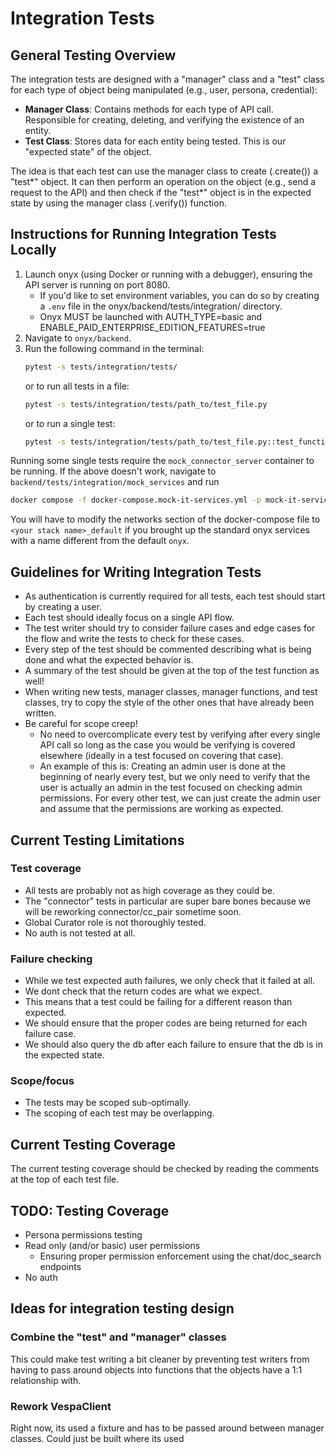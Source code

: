 # Integration Tests

## General Testing Overview

The integration tests are designed with a "manager" class and a "test" class for each type of object being manipulated (e.g., user, persona, credential):

- **Manager Class**: Contains methods for each type of API call. Responsible for creating, deleting, and verifying the existence of an entity.
- **Test Class**: Stores data for each entity being tested. This is our "expected state" of the object.

The idea is that each test can use the manager class to create (.create()) a "test*" object. It can then perform an operation on the object (e.g., send a request to the API) and then check if the "test*" object is in the expected state by using the manager class (.verify()) function.

## Instructions for Running Integration Tests Locally

1. Launch onyx (using Docker or running with a debugger), ensuring the API server is running on port 8080.
   - If you'd like to set environment variables, you can do so by creating a `.env` file in the onyx/backend/tests/integration/ directory.
   - Onyx MUST be launched with AUTH_TYPE=basic and ENABLE_PAID_ENTERPRISE_EDITION_FEATURES=true
2. Navigate to `onyx/backend`.
3. Run the following command in the terminal:
   ```sh
   pytest -s tests/integration/tests/
   ```
   or to run all tests in a file:
   ```sh
   pytest -s tests/integration/tests/path_to/test_file.py
   ```
   or to run a single test:
   ```sh
   pytest -s tests/integration/tests/path_to/test_file.py::test_function_name
   ```

Running some single tests require the `mock_connector_server` container to be running. If the above doesn't work, 
navigate to `backend/tests/integration/mock_services` and run
```sh
docker compose -f docker-compose.mock-it-services.yml -p mock-it-services-stack up -d
```
You will have to modify the networks section of the docker-compose file to `<your stack name>_default` if you brought up the standard
onyx services with a name different from the default `onyx`.

## Guidelines for Writing Integration Tests

- As authentication is currently required for all tests, each test should start by creating a user.
- Each test should ideally focus on a single API flow.
- The test writer should try to consider failure cases and edge cases for the flow and write the tests to check for these cases.
- Every step of the test should be commented describing what is being done and what the expected behavior is.
- A summary of the test should be given at the top of the test function as well!
- When writing new tests, manager classes, manager functions, and test classes, try to copy the style of the other ones that have already been written.
- Be careful for scope creep!
  - No need to overcomplicate every test by verifying after every single API call so long as the case you would be verifying is covered elsewhere (ideally in a test focused on covering that case).
  - An example of this is: Creating an admin user is done at the beginning of nearly every test, but we only need to verify that the user is actually an admin in the test focused on checking admin permissions. For every other test, we can just create the admin user and assume that the permissions are working as expected.

## Current Testing Limitations

### Test coverage

- All tests are probably not as high coverage as they could be.
- The "connector" tests in particular are super bare bones because we will be reworking connector/cc_pair sometime soon.
- Global Curator role is not thoroughly tested.
- No auth is not tested at all.

### Failure checking

- While we test expected auth failures, we only check that it failed at all.
- We dont check that the return codes are what we expect.
- This means that a test could be failing for a different reason than expected.
- We should ensure that the proper codes are being returned for each failure case.
- We should also query the db after each failure to ensure that the db is in the expected state.

### Scope/focus

- The tests may be scoped sub-optimally.
- The scoping of each test may be overlapping.

## Current Testing Coverage

The current testing coverage should be checked by reading the comments at the top of each test file.

## TODO: Testing Coverage

- Persona permissions testing
- Read only (and/or basic) user permissions
  - Ensuring proper permission enforcement using the chat/doc_search endpoints
- No auth

## Ideas for integration testing design

### Combine the "test" and "manager" classes

This could make test writing a bit cleaner by preventing test writers from having to pass around objects into functions that the objects have a 1:1 relationship with.

### Rework VespaClient

Right now, its used a fixture and has to be passed around between manager classes.
Could just be built where its used
